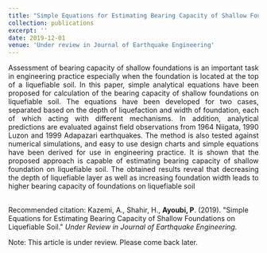 ```yaml
---
title: "Simple Equations for Estimating Bearing Capacity of Shallow Foundations on Liquefiable Soil"
collection: publications
excerpt: ''
date: 2019-12-01
venue: 'Under review in Journal of Earthquake Engineering'
---
```

<div style="text-align: justify"> Assessment of bearing capacity of shallow foundations is an important task in engineering practice
especially when the foundation is located at the top of a liquefiable soil. In this paper, simple
analytical equations have been proposed for calculation of the bearing capacity of shallow
foundations on liquefiable soil. The equations have been developed for two cases, separated based
on the depth of liquefaction and width of foundation, each of which acting with different
mechanisms. In addition, analytical predictions are evaluated against field observations from 1964
Niigata, 1990 Luzon and 1999 Adapazari earthquakes. The method is also tested against numerical
simulations, and easy to use design charts and simple equations have been derived for use in
engineering practice. It is shown that the proposed approach is capable of estimating bearing
capacity of shallow foundation on liquefiable soil. The obtained results reveal that decreasing the
depth of liquefiable layer as well as increasing foundation width leads to higher bearing capacity of
foundations on liquefiable soil</div>
<br/>

Recommended citation: Kazemi, A., Shahir, H., **Ayoubi, P**. (2019). &quot;Simple Equations for Estimating Bearing Capacity of Shallow Foundations on Liquefiable Soil.&quot; <i>Under Review in Journal of Earthquake Engineering.</i>

Note: This article is under review. Please come back later. 

